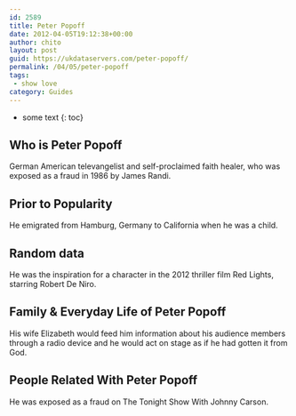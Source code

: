 ```yaml
---
id: 2589
title: Peter Popoff
date: 2012-04-05T19:12:38+00:00
author: chito
layout: post
guid: https://ukdataservers.com/peter-popoff/
permalink: /04/05/peter-popoff
tags:
 - show love
category: Guides
---
```


* some text
{: toc}
          
          
## Who is  Peter Popoff
                  
                  
                  
German American televangelist and self-proclaimed faith healer, who was exposed as a fraud in 1986 by James Randi.
                  
                
                
                
## Prior to Popularity 
                  
                  
                  
He emigrated from Hamburg, Germany to California when he was a child.
                  
                
                
                
## Random data 
                  
                  
                  
He was the inspiration for a character in the 2012 thriller film Red Lights, starring Robert De Niro.
                  
                
                
                
## Family & Everyday Life of Peter Popoff
                  
                  
                  
His wife Elizabeth would feed him information about his audience members through a radio device and he would act on stage as if he had gotten it from God.
                  
                
                
                
## People Related With  Peter Popoff
                  
                  
                  
He was exposed as a fraud on The Tonight Show With Johnny Carson.
                  
                
              
            
          
          
          
    
    
  

